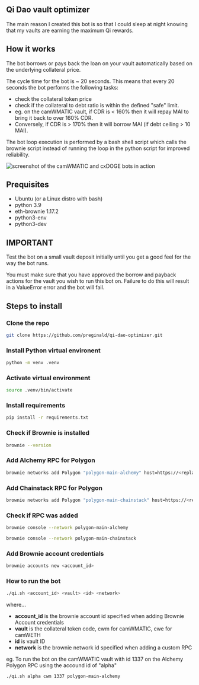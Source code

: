 ## Qi Dao vault optimizer

The main reason I created this bot is so that I could sleep at night knowing that my vaults are earning the maximum Qi rewards.

## How it works ##

The bot borrows or pays back the loan on your vault automatically based on the underlying collateral price.

The cycle time for the bot is ~ 20 seconds. This means that every 20 seconds the bot performs the following tasks:

* check the collateral token price
* check if the collateral to debt ratio is within the defined "safe" limit.
* eg. on the camWMATIC vault, if CDR is < 160% then it will repay MAI to bring it back to over 160% CDR. 
* Conversely, if CDR is > 170% then it will borrow MAI (if debt ceiling > 10 MAI). 

The bot loop execution is performed by a bash shell script which calls the brownie script instead of running the loop in the python script for improved reliability.

![screenshot of the camWMATIC and cxDOGE bots in action](https://i.ibb.co/k53T5W9/image.png)


## Prequisites

* Ubuntu (or a Linux distro with bash)
* python 3.9
* eth-brownie 1.17.2
* python3-env
* python3-dev 


## IMPORTANT ##
Test the bot on a small vault deposit initially until you get a good feel for the way the bot runs.

You must make sure that you have approved the borrow and payback actions for the vault you wish to run this bot on. Failure to do this will result in a ValueError error and the bot will fail. 


## Steps to install

### Clone the repo

```bash 
git clone https://github.com/preginald/qi-dao-optimizer.git
```

### Install Python virtual environent

```bash 
python -m venv .venv
```

### Activate virtual environment
```bash
source .venv/bin/activate
```

### Install requirements
```bash
pip install -r requirements.txt
```

### Check if Brownie is installed
```bash
brownie --version
```

### Add Alchemy RPC for Polygon
```bash
brownie networks add Polygon "polygon-main-alchemy" host=https://<replace-with-your-credentials> chainid=137 name="Mainnet (Alchemy)" explorer=https://api.polygonscan.com/api
```

### Add Chainstack RPC for Polygon
```bash
brownie networks add Polygon "polygon-main-chainstack" host=https://<replace-with-your-credentials> chainid=137 name="Mainnet (Chainstack)" explorer=https://api.polygonscan.com/api
```

### Check if RPC was added

```bash
brownie console --network polygon-main-alchemy
```

```bash
brownie console --network polygon-main-chainstack
```

### Add Brownie account credentials

```bash
brownie accounts new <account_id>
```
### How to run the bot

```bash
./qi.sh <account_id> <vault> <id> <network>
```

where...

* **account_id** is the brownie account id specified when adding Brownie Account credentials
* **vault** is the collateral token code, cwm for camWMATIC, cwe for camWETH
* **id** is vault ID
* **network** is the brownie network id specified when adding a custom RPC

eg. To run the bot on the camWMATIC vault with id 1337 on the Alchemy Polygon RPC using the accound id of "alpha"

```bash
./qi.sh alpha cwm 1337 polygon-main-alchemy
```